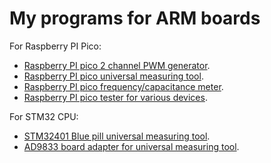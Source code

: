 # My programs for ARM boards

For Raspberry PI Pico:
- [Raspberry PI pico 2 channel PWM generator](pico_generator).
- [Raspberry PI pico universal measuring tool](pico_meter_max7219).
- [Raspberry PI pico frequency/capacitance meter](pico_meter_tm1638).
- [Raspberry PI pico tester for various devices](pico_device_tester).

For STM32 CPU:
- [STM32401 Blue pill universal measuring tool](stm32f401_meter).
- [AD9833 board adapter for universal measuring tool](stm32f0_ad9833).
